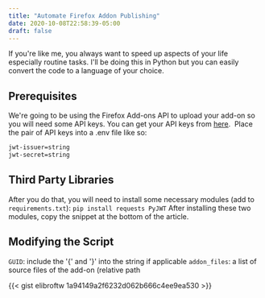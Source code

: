 ```yaml
---
title: "Automate Firefox Addon Publishing"
date: 2020-10-08T22:58:39-05:00
draft: false
---
```


If you're like me, you always want to speed up aspects of your life especially routine tasks. I'll be doing this in Python but you can easily convert the code to a language of your choice.

## Prerequisites

We're going to be using the Firefox Add-ons API to upload your add-on so you will need some API keys. You can get your API keys from [here](https://addons.mozilla.org/developers/addon/api/key/). 
Place the pair of API keys into a .env file like so:

```bash
jwt-issuer=string
jwt-secret=string
```

## Third Party Libraries

After you do that, you will need to install some necessary modules (add to `requirements.txt`): `pip install requests PyJWT`
After installing these two modules, copy the snippet at the bottom of the article.

## Modifying the Script

`GUID`: include the '{' and '}' into the string if applicable
`addon_files`: a list of source files of the add-on (relative path

{{< gist elibroftw 1a94149a2f6232d062b666c4ee9ea530 >}}
